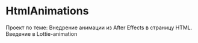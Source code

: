 # HtmlAnimations
 Проект по теме: Внедрение анимации из After Effects в страницу HTML. Введение в Lottie-animation
